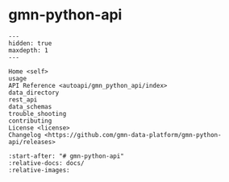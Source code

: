 # gmn-python-api

```{toctree}
---
hidden: true
maxdepth: 1
---

Home <self>
usage
API Reference <autoapi/gmn_python_api/index>
data_directory
rest_api
data_schemas
trouble_shooting
contributing
License <license>
Changelog <https://github.com/gmn-data-platform/gmn-python-api/releases>
```

```{include} ../README.md
:start-after: "# gmn-python-api"
:relative-docs: docs/
:relative-images:
```
